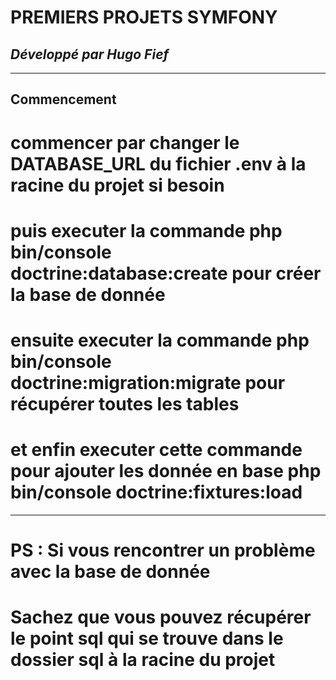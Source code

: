 # PREMIERS PROJETS SYMFONY 

## ***Développé par Hugo Fief***

--- 
## Commencement  

# commencer par changer le **DATABASE_URL** du fichier .env à la racine du projet si besoin
# puis executer la commande **php bin/console doctrine:database:create** pour créer la base de donnée
# ensuite executer la commande **php bin/console doctrine:migration:migrate** pour récupérer toutes les tables
# et enfin executer cette commande pour ajouter les donnée en base **php bin/console doctrine:fixtures:load**

--- 

# PS : Si vous rencontrer un problème avec la base de donnée
# Sachez que vous pouvez récupérer le point sql qui se trouve dans le dossier sql à la racine du projet
